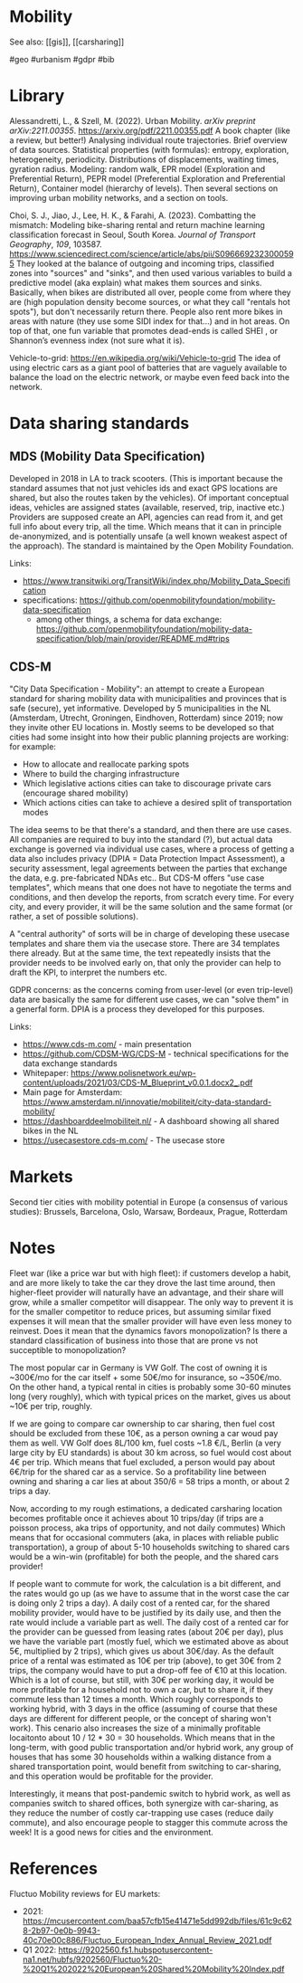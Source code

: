 # Mobility

See also: [[gis]], [[carsharing]]

#geo #urbanism #gdpr #bib


# Library

Alessandretti, L., & Szell, M. (2022). Urban Mobility. _arXiv preprint arXiv:2211.00355_.
https://arxiv.org/pdf/2211.00355.pdf
A book chapter (like a review, but better!) Analysing individual route trajectories. Brief overview of data sources. Statistical properties (with formulas): entropy, exploration, heterogeneity, periodicity. Distributions of displacements, waiting times, gyration radius. Modeling: random walk, EPR model (Exploration and Preferential Return), PEPR model (Preferential Exploration and Preferential Return), Container model (hierarchy of levels). Then several sections on improving urban mobility networks, and a section on tools.

Choi, S. J., Jiao, J., Lee, H. K., & Farahi, A. (2023). Combatting the mismatch: Modeling bike-sharing rental and return machine learning classification forecast in Seoul, South Korea. _Journal of Transport Geography_, _109_, 103587.
 https://www.sciencedirect.com/science/article/abs/pii/S0966692323000595
They looked at the balance of outgoing and incoming trips, classified zones into "sources" and "sinks", and then used various variables to build a predictive model (aka explain) what makes them sources and sinks. Basically, when bikes are distributed all over, people come from where they are (high population density become sources, or what they call "rentals hot spots"), but don't necessarily return there. People also rent more bikes in areas with nature (they use some SIDI index for that...) and in hot areas. On top of that, one fun variable that promotes dead-ends is called SHEI , or Shannon’s evenness index (not sure what it is).

Vehicle-to-grid: https://en.wikipedia.org/wiki/Vehicle-to-grid
The idea of using electric cars as a giant pool of batteries that are vaguely available to balance the load on the electric network, or maybe even feed back into the network.

# Data sharing standards

## MDS (Mobility Data Specification)

Developed in 2018 in LA to track scooters. (This is important because the standard assumes that not just vehicles ids and exact GPS locations are shared, but also the routes taken by the vehicles). Of important conceptual ideas, vehicles are assigned states (available, reserved, trip, inactive etc.) Providers are supposed create an API, agencies can read from it, and get full info about every trip, all the time. Which means that it can in principle de-anonymized, and is potentially unsafe (a well known weakest aspect of the approach). The standard is maintained by the Open Mobility Foundation. 

Links:
* https://www.transitwiki.org/TransitWiki/index.php/Mobility_Data_Specification
* specifications: https://github.com/openmobilityfoundation/mobility-data-specification
    * among other things, a schema for data exchange: https://github.com/openmobilityfoundation/mobility-data-specification/blob/main/provider/README.md#trips 

## CDS-M

"City Data Specification - Mobility": an attempt to create a European standard for sharing mobility data with municipalities and provinces that is safe (secure), yet informative. Developed by 5 municipalities in the NL (Amsterdam, Utrecht, Groningen, Eindhoven, Rotterdam) since 2019; now they invite other EU locations in. Mostly seems to be developed so that cities had some insight into how their public planning projects are working: for example:

* How to allocate and reallocate parking spots
* Where to build the charging infrastructure
* Which legislative actions cities can take to discourage private cars (encourage shared mobility)
* Which actions cities can take to achieve a desired split of transportation modes

The idea seems to be that there's a standard, and then there are use cases. All companies are required to buy into the standard (?), but actual data exchange is governed via individual use cases, where a process of getting a data also includes privacy (DPIA = Data Protection Impact Assessment), a security assessment, legal agreements between the parties that exchange the data, e.g. pre-fabricated NDAs etc.. But CDS-M offers "use case templates", which means that one does not have to negotiate the terms and conditions, and then develop the reports, from scratch every time. For every city, and every provider, it will be the same solution and the same format (or rather, a set of possible solutions).

A "central authority" of sorts will be in charge of developing these usecase templates and share them via the usecase store. There are 34 templates there already. But at the same time, the text repeatedly insists that the provider needs to be involved early on, that only the provider can help to draft the KPI, to interpret the numbers etc.

GDPR concerns: as the concerns coming from user-level (or even trip-level) data are basically the same for different use cases, we can "solve them" in a generfal form. DPIA is a process they developed for this purposes.

Links:
* https://www.cds-m.com/ - main presentation
* https://github.com/CDSM-WG/CDS-M - technical specifications for the data exchange standards
* Whitepaper: https://www.polisnetwork.eu/wp-content/uploads/2021/03/CDS-M_Blueprint_v0.0.1.docx2_.pdf
* Main page for Amsterdam: https://www.amsterdam.nl/innovatie/mobiliteit/city-data-standard-mobility/
* https://dashboarddeelmobiliteit.nl/ - A dashboard showing all shared bikes in the NL
* https://usecasestore.cds-m.com/ - The usecase store

# Markets

Second tier cities with mobility potential in Europe (a consensus of various studies): Brussels, Barcelona, Oslo, Warsaw, Bordeaux, Prague, Rotterdam

# Notes

Fleet war (like a price war but with high fleet): if customers develop a habit, and are more likely to take the car they drove the last time around, then higher-fleet provider will naturally have an advantage, and their share will grow, while a smaller competitor will disappear. The only way to prevent it is for the smaller competitor to reduce prices, but assuming similar fixed expenses it will mean that the smaller provider will have even less money to reinvest. Does it mean that the dynamics favors monopolization? Is there a standard classification of business into those that are prone vs not succeptible to monopolization?

The most popular car in Germany is VW Golf. The cost of owning it is ~300€/mo for the car itself + some 50€/mo for insurance, so ~350€/mo.  On the other hand, a typical rental in cities is probably some 30-60 minutes long (very roughly), which with typical prices on the market, gives us about ~10€ per trip, roughly.

If we are going to compare car ownership to car sharing, then fuel cost should be excluded from these 10€, as a person owning a car woud pay them as well. VW Golf does 8L/100 km, fuel costs ~1.8 €/L, Berlin (a very large city by EU standards) is about 30 km across, so fuel would cost about 4€ per trip. Which means that fuel excluded, a person would pay about 6€/trip for the shared car as a service. So a profitability line between owning and sharing a car lies at about 350/6 = 58 trips a month, or about 2 trips a day.

Now, according to my rough estimations, a dedicated carsharing location becomes profitable once it achieves about 10 trips/day (if trips are a poisson process, aka trips of opportunity, and not daily commutes) Which means that for occasional commuters (aka, in places with reliable public transportation), a group of about 5-10 households switching to shared cars would be a win-win (profitable) for both the people, and the shared cars provider!

If people want to commute for work, the calculation is a bit different, and the rates would go up (as we have to assume that in the worst case the car is doing only 2 trips a day). A daily cost of a rented car, for the shared mobility provider, would have to be justified by its daily use, and then the rate would include a variable part as well. The daily cost of a rented car for the provider can be guessed from leasing rates (about 20€ per day), plus we have the variable part (mostly fuel, which we estimated above as about 5€, multiplied by 2 trips), which gives us about 30€/day. As the default price of a rental was estimated as 10€ per trip (above), to get 30€ from 2 trips, the company would have to put a drop-off fee of €10 at this location. Which is a lot of course, but still, with 30€ per working day, it would be more profitable for a household not to own a car, but to share it, if they commute less than 12 times a month. Which roughly corresponds to working hybrid, with 3 days in the office (assuming of course that these days are different for different people, or the concept of sharing won't work). This cenario also increases the size of a minimally profitable locaitonto about 10 / 12 * 30 = 30 households. Which means that in the long-term, with good public transportation and/or hybrid work, any group of houses that has some 30 households within a walking distance from a shared transportation point, would benefit from switching to car-sharing, and this operation would be profitable for the provider.

Interestingly, it means that post-pandemic switch to hybrid work, as well as companies switch to shared offices, both synergize with car-sharing, as they reduce the number of costly car-trapping use cases (reduce daily commute), and also encourage people to stagger this commute across the week! It is a good news for cities and the environment.

# References

Fluctuo Mobility reviews for EU markets:
* 2021: https://mcusercontent.com/baa57cfb15e41471e5dd992db/files/61c9c628-2b97-0e0b-9943-40c70e00c886/Fluctuo_European_Index_Annual_Review_2021.pdf
* Q1 2022: https://9202560.fs1.hubspotusercontent-na1.net/hubfs/9202560/Fluctuo%20-%20Q1%202022%20European%20Shared%20Mobility%20Index.pdf